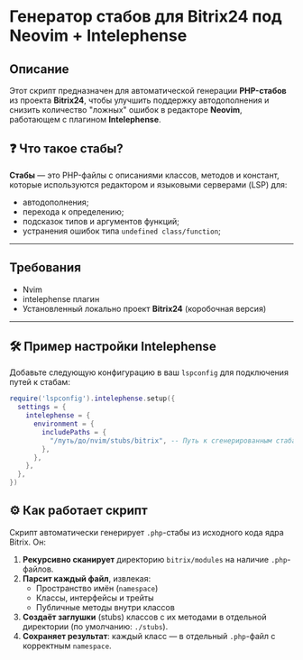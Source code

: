 # Генератор стабов для Bitrix24 под Neovim + Intelephense

## Описание

Этот скрипт предназначен для автоматической генерации **PHP-стабов** из проекта **Bitrix24**, чтобы улучшить поддержку автодополнения и снизить количество "ложных" ошибок в редакторе **Neovim**, работающем с плагином **Intelephense**.

## ❓ Что такое стабы?

**Стабы** — это PHP-файлы с описаниями классов, методов и констант, которые используются редактором и языковыми серверами (LSP) для:

- автодополнения;
- перехода к определению;
- подсказок типов и аргументов функций;
- устранения ошибок типа `undefined class/function`;

---

## Требования

- Nvim
- intelephense плагин
- Установленный локально проект **Bitrix24** (коробочная версия)

---

## 🛠 Пример настройки Intelephense

Добавьте следующую конфигурацию в ваш `lspconfig` для подключения путей к стабам:

```lua
require('lspconfig').intelephense.setup({
  settings = {
    intelephense = {
      environment = {
        includePaths = {
          "/путь/до/nvim/stubs/bitrix", -- Путь к сгенерированным стабам
        },
      },
    },
  },
})
```

## ⚙️ Как работает скрипт

Скрипт автоматически генерирует `.php`-стабы из исходного кода ядра Bitrix. Он:

1. **Рекурсивно сканирует** директорию `bitrix/modules` на наличие `.php`-файлов.
2. **Парсит каждый файл**, извлекая:
   - Пространство имён (`namespace`)
   - Классы, интерфейсы и трейты
   - Публичные методы внутри классов
3. **Создаёт заглушки** (stubs) классов с их методами в отдельной директории (по умолчанию: `./stubs`).
4. **Сохраняет результат**: каждый класс — в отдельный `.php`-файл с корректным `namespace`.

```

```
